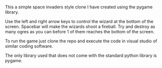 This a simple space invaders style clone I have created using the pygame library.

Use the left and right arrow keys to control the wizard at the bottom of the screen.
Spacebar will make the wizards shoot a fireball.
Try and destroy as many ogres as you can before 1 of them reaches the bottom of the screen.

To run the game just clone the repo and execute the code in visual studio of similar coding software.

The only library used that does not come with the standard python library is pygame.
